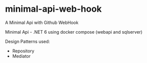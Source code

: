 # minimal-api-web-hook
A Minimal Api with Github WebHook

Minimal Api - .NET 6 using docker compose (webapi and sqlserver)

Design Patterns used:
 - Repository
 - Mediator 